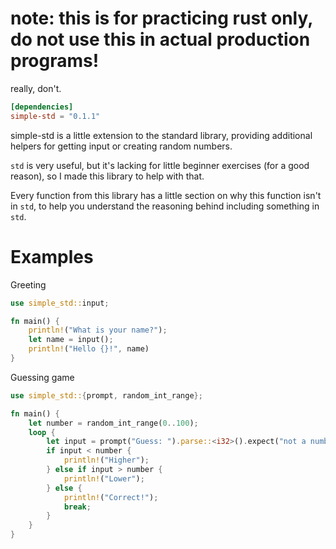 # note: this is for practicing rust only, do not use this in actual production programs!

really, don't.

```toml
[dependencies]
simple-std = "0.1.1"
```

simple-std is a little extension to the standard library, 
providing additional helpers for getting input or creating random numbers.

`std` is very useful, but it's lacking for little beginner exercises 
(for a good reason), so I made this library to help with that.

Every function from this library has a little section on why this function isn't in `std`, to help you understand
the reasoning behind including something in `std`.

# Examples

Greeting

```rust
use simple_std::input;

fn main() {
    println!("What is your name?");
    let name = input();
    println!("Hello {}!", name)
}
```

Guessing game

```rust
use simple_std::{prompt, random_int_range}; 

fn main() {
    let number = random_int_range(0..100);
    loop {
        let input = prompt("Guess: ").parse::<i32>().expect("not a number");
        if input < number {
            println!("Higher");
        } else if input > number {
            println!("Lower");
        } else {
            println!("Correct!");
            break;
        }
    }
}
```
